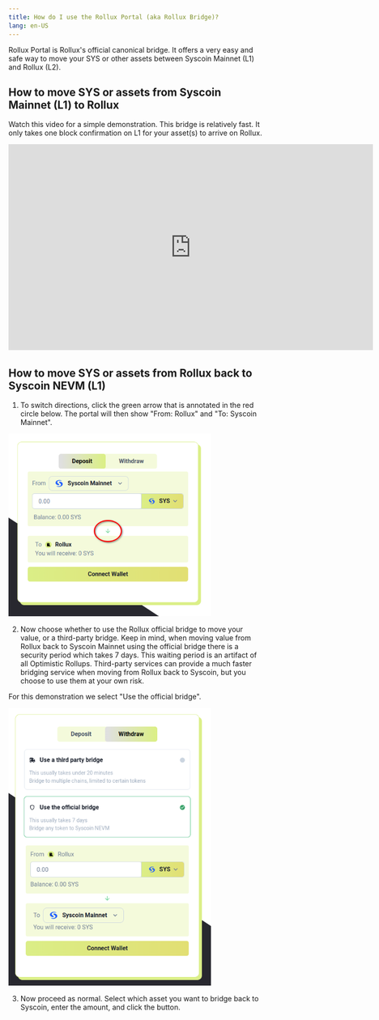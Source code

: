 ```yaml
---
title: How do I use the Rollux Portal (aka Rollux Bridge)?
lang: en-US
---
```


Rollux Portal is Rollux's official canonical bridge. It offers a very easy and safe way to move your SYS or other assets between Syscoin Mainnet (L1) and Rollux (L2).

## How to move SYS or assets from Syscoin Mainnet (L1) to Rollux

Watch this video for a simple demonstration. This bridge is relatively fast. It only takes one block confirmation on L1 for your asset(s) to arrive on Rollux.  

<iframe width="720" height="407" src="https://www.youtube.com/embed/F6hWvG2OXVo" title="How to use Rollux Portal" frameborder="0" allow="accelerometer; autoplay; clipboard-write; encrypted-media; gyroscope; picture-in-picture; web-share" allowfullscreen></iframe>

## How to move SYS or assets from Rollux back to Syscoin NEVM (L1)

1. To switch directions, click the green arrow that is annotated in the red circle below.  The portal will then show "From: Rollux" and "To: Syscoin Mainnet".

<div>
<img width="400" src="../../assets/docs/help/Switch_RolluxToNEVM.png">
</div>

2. Now choose whether to use the Rollux official bridge to move your value, or a third-party bridge. Keep in mind, when moving value from Rollux back to Syscoin Mainnet using the official bridge there is a security period which takes 7 days. This waiting period is an artifact of all Optimistic Rollups. Third-party services can provide a much faster bridging service when moving from Rollux back to Syscoin, but you choose to use them at your own risk.

For this demonstration we select "Use the official bridge".

<div>
<img width="400" src="../../assets/docs/help/ChooseBridgeType.png">
</div>

3. Now proceed as normal.  Select which asset you want to bridge back to Syscoin, enter the amount, and click the button. 